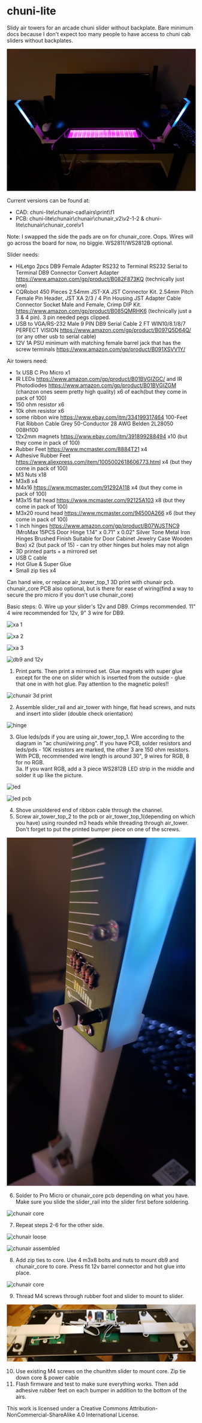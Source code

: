 # chuni-lite
Slidy air towers for an arcade chuni slider without backplate.  Bare minimum docs because I don't expect too many people to have access to chuni cab sliders without backplates.

![chuni lite](pics/15.jpg)

Current versions can be found at:
- CAD: chuni-lite\chunair-cad\airs\print\f1
- PCB: chuni-lite\chunair\chunair\chunair_v2\v2-1-2 & chuni-lite\chunair\chunair_core\v1

Note: I swapped the side the pads are on for chunair_core.  Oops.  Wires will go across the board for now, no biggie.  WS2811/WS2812B optional.

Slider needs:
- HiLetgo 2pcs DB9 Female Adapter RS232 to Terminal RS232 Serial to Terminal DB9 Connector Convert Adapter https://www.amazon.com/gp/product/B082F873KQ (technically just one)
- CQRobot 450 Pieces 2.54mm JST-XA JST Connector Kit. 2.54mm Pitch Female Pin Header, JST XA 2/3 / 4 Pin Housing JST Adapter Cable Connector Socket Male and Female, Crimp DIP Kit. https://www.amazon.com/gp/product/B085QMRHK6 (technically just a 3 & 4 pin).  3 pin needed pegs clipped.
- USB to VGA/RS-232 Male 9 PIN DB9 Serial Cable 2 FT WIN10/8.1/8/7 PERFECT VISION https://www.amazon.com/gp/product/B097Q5D64Q/ (or any other usb to serial cable)
- 12V 1A PSU minimum with matching female barrel jack that has the screw terminals https://www.amazon.com/gp/product/B091XSVV1Y/

Air towers need:
- 1x USB C Pro Micro x1
- IR LEDs https://www.amazon.com/gp/product/B01BVGIZGC/ and IR Photodiodes https://www.amazon.com/gp/product/B01BVGIZGM (chanzon ones seem pretty high quality) x6 of each(but they come in pack of 100)
- 150 ohm resistor x6
- 10k ohm resistor x6
- some ribbon wire https://www.ebay.com/itm/334199317464 100-Feet Flat Ribbon Cable Grey 50-Conductor 28 AWG Belden 2L28050 008H100
- 12x2mm magnets https://www.ebay.com/itm/391899288494 x10 (but they come in pack of 100)
- Rubber Feet https://www.mcmaster.com/8884T21 x4
- Adhesive Rubber Feet https://www.aliexpress.com/item/1005002618606773.html x4 (but they come in pack of 100)
- M3 Nuts x18
- M3x8 x4
- M4x16 https://www.mcmaster.com/91292A118 x4 (but they come in pack of 100)
- M3x15 flat head https://www.mcmaster.com/92125A103 x8 (but they come in pack of 100)
- M3x20 round head https://www.mcmaster.com/94500A266 x6 (but they come in pack of 100)
- 1 inch hinges https://www.amazon.com/gp/product/B07WJSTNC9 (MroMax 15PCS Door Hinge 1.14" x 0.71" x 0.02" Silver Tone Metal Iron Hinges Brushed Finish Suitable for Door Cabinet Jewelry Case Wooden Box) x2 (but pack of 15) - can try other hinges but holes may not align
- 3D printed parts + a mirrored set
- USB C cable
- Hot Glue & Super Glue
- Small zip ties x4

Can hand wire, or replace air_tower_top_1 3D print with chunair pcb.  chunair_core PCB also optional, but is there for ease of wiring(find a way to secure the pro micro if you don't use chunair_core)

Basic steps:
0. Wire up your slider's 12v and DB9.  Crimps recommended.  11" 4 wire recommended for 12v, 9" 3 wire for DB9.

![xa 1](pics/2.jpg)

![xa 2](pics/3.jpg)

![xa 3](pics/4.jpg)

![db9 and 12v](pics/5.jpg)

1. Print parts.  Then print a mirrored set.  Glue magnets with super glue except for the one on slider which is inserted from the outside - glue that one in with hot glue.  Pay attention to the magnetic poles!!

![chunair 3d print](pics/1.jpg)

2. Assemble slider_rail and air_tower with hinge, flat head screws, and nuts and insert into slider (double check orientation)

![hinge](pics/6.jpg)

3. Glue leds/pds if you are using air_tower_top_1.  Wire according to the diagram in "ac chuni/wiring.png".  If you have PCB, solder resistors and leds/pds - 10K resistors are marked, the other 3 are 150 ohm resistors.  With PCB, recommended wire length is around 30", 9 wires for RGB, 8 for no RGB.  
3a. If you want RGB, add a 3 piece WS2812B LED strip in the middle and solder it up like the picture.

![led](pics/7.jpg)

![led pcb](pics/8.jpg)

4. Shove unsoldered end of ribbon cable through the channel.
5. Screw air_tower_top_2 to the pcb or air_tower_top_1(depending on which you have) using rounded m3 heads while threading through air_tower.  Don't forget to put the printed bumper piece on one of the screws.

![bumper](pics/12.jpg)

6. Solder to Pro Micro or chunair_core pcb depending on what you have.  Make sure you slide the slider_rail into the slider first before soldering.

![chunair core](pics/9.jpg)

7. Repeat steps 2-6 for the other side.

![chunair loose](pics/10.jpg)

![chunair assembled](pics/11.jpg)

8. Add zip ties to core.  Use 4 m3x8 bolts and nuts to mount db9 and chunair_core to core.  Press fit 12v barrel connector and hot glue into place.

![chunair core](pics/13.jpg)

9. Thread M4 screws through rubber foot and slider to mount to slider.

![chunair core](pics/14.jpg)

10. Use existing M4 screws on the chunithm slider to mount core.  Zip tie down core & power cable
11. Flash firmware and test to make sure everything works.  Then add adhesive rubber feet on each bumper in addition to the bottom of the airs.

This work is licensed under a Creative Commons Attribution-NonCommercial-ShareAlike 4.0 International License.

